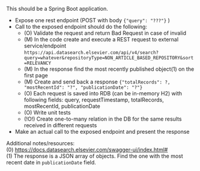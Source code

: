 This should be a Spring Boot application.

- Expose one rest endpoint (POST with body `{"query": "???"}` )
- Call to the exposed endpoint should do the following:
  - (O) Validate the request and return Bad Request in case of invalid
  - (M) In the code create and execute a REST request to external service/endpoint `https://api.datasearch.elsevier.com/api/v4/search?query=whatever&repositoryType=NON_ARTICLE_BASED_REPOSITORY&sort=RELEVANCY`
  - (M) In the response find the most recently published object(1) on the first page
  - (M) Create and send back a response `{"totalRecords": ?, "mostRecentId": "?", "publicationDate": "?"}`
  - (O) Each request is saved into RDB (can be in-memory H2) with following fields: query, requestTimestamp, totalRecords, mostRecentId, publicationDate
  - (O) Write unit tests
  - (!O!) Create one-to-many relation in the DB for the same results received in different requests
- Make an actual call to the exposed endpoint and present the response

Additional notes/resources: </br> 
(0) https://docs.datasearch.elsevier.com/swagger-ui/index.html#  </br>
(1) The response is a JSON array of objects. Find the one with the most recent date in `publicationDate` field.
